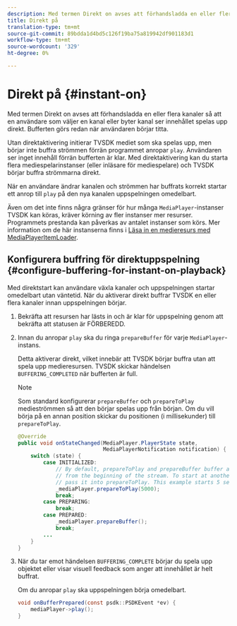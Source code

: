 ```yaml
---
description: Med termen Direkt on avses att förhandsladda en eller flera kanaler så att en användare som väljer en kanal eller byter kanal ser innehållet spelas upp direkt. Bufferten görs redan när användaren börjar titta.
title: Direkt på
translation-type: tm+mt
source-git-commit: 89bdda1d4bd5c126f19ba75a819942df901183d1
workflow-type: tm+mt
source-wordcount: '329'
ht-degree: 0%

---
```



# Direkt på {#instant-on}

Med termen Direkt on avses att förhandsladda en eller flera kanaler så att en användare som väljer en kanal eller byter kanal ser innehållet spelas upp direkt. Bufferten görs redan när användaren börjar titta.

Utan direktaktivering initierar TVSDK mediet som ska spelas upp, men börjar inte buffra strömmen förrän programmet anropar `play`. Användaren ser inget innehåll förrän bufferten är klar. Med direktaktivering kan du starta flera mediespelarinstanser (eller inläsare för mediespelare) och TVSDK börjar buffra strömmarna direkt.

När en användare ändrar kanalen och strömmen har buffrats korrekt startar ett anrop till `play` på den nya kanalen uppspelningen omedelbart.

Även om det inte finns några gränser för hur många `MediaPlayer`-instanser TVSDK kan köras, kräver körning av fler instanser mer resurser. Programmets prestanda kan påverkas av antalet instanser som körs. Mer information om de här instanserna finns i [Läsa in en medieresurs med MediaPlayerItemLoader](../../../tvsdk-1.4-for-android/ui-configure/mediaplayer-initialize-for-video/android-1.4-media-mediaplayeritemloader.md).

## Konfigurera buffring för direktuppspelning {#configure-buffering-for-instant-on-playback}

Med direktstart kan användare växla kanaler och uppspelningen startar omedelbart utan väntetid. När du aktiverar direkt buffrar TVSDK en eller flera kanaler innan uppspelningen börjar.

1. Bekräfta att resursen har lästs in och är klar för uppspelning genom att bekräfta att statusen är FÖRBEREDD.
1. Innan du anropar `play` ska du ringa `prepareBuffer` för varje `MediaPlayer`-instans.

   Detta aktiverar direkt, vilket innebär att TVSDK börjar buffra utan att spela upp medieresursen. TVSDK skickar händelsen `BUFFERING_COMPLETED` när bufferten är full.

   >[!NOTE]
   >
   >Som standard konfigurerar `prepareBuffer` och `prepareToPlay` medieströmmen så att den börjar spelas upp från början. Om du vill börja på en annan position skickar du positionen (i millisekunder) till `prepareToPlay`.

   ```java
   @Override 
   public void onStateChanged(MediaPlayer.PlayerState state,  
                              MediaPlayerNotification notification) { 
       switch (state) { 
           case INITIALIZED: 
               // By default, prepareToPlay and prepareBuffer buffer and start playing 
               // from the beginning of the stream. To start at another position, 
               // pass it into prepareToPlay. This example starts 5 seconds into the stream. 
               _mediaPlayer.prepareToPlay(5000); 
               break; 
           case PREPARING: 
               break; 
           case PREPARED: 
               _mediaPlayer.prepareBuffer(); 
               break; 
           ... 
       } 
   }
   ```

1. När du tar emot händelsen `BUFFERING_COMPLETE` börjar du spela upp objektet eller visar visuell feedback som anger att innehållet är helt buffrat.

   Om du anropar `play` ska uppspelningen börja omedelbart.

   ```java
   void onBufferPrepared(const psdk::PSDKEvent *ev) { 
       mediaPlayer->play(); 
   }
   ```
